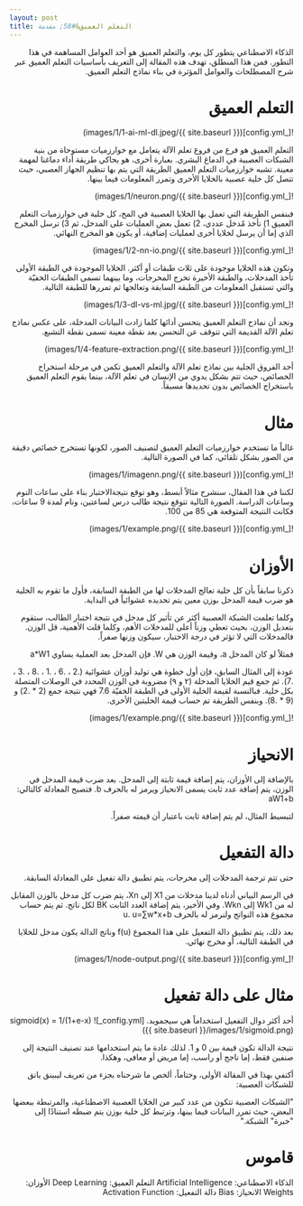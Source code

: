 ```yaml
---
layout: post
title: التعلم العميق&#58; مقدمة
---
```

<div dir=rtl markdown=1>

الذكاء الاصطناعي يتطور كل يوم، والتعلم العميق هو أحد العوامل المساهمة في هذا التطور. فمن هذا المنطلق، تهدف هذه المقالة إلى التعريف بأساسيات التعلم العميق عبر شرح  المصطلحات والعوامل المؤثرة في بناء نماذج التعلم العميق.

# التعلم العميق

![_config.yml]({{ site.baseurl }}/images/1/1-ai-ml-dl.jpeg)

التعلم العميق هو فرع من فروع تعلم الآلة يتعامل مع خوارزميات مستوحاة من بنية الشبكات العصبية في الدماغ البشري. بعبارة أخرى، هو يحاكي طريقة أداء دماغنا لمهمة معينة. تشبه خوارزميات التعلم العميق الطريقة التي يتم بها تنظيم الجهاز العصبي، حيث تتصل كل خلية عصبية بالخلايا الأخرى وتمرر المعلومات فيما بينها.

![_config.yml]({{ site.baseurl }}/images/1/neuron.png)

فبنفس الطريقة التي تعمل بها الخلايا العصبية في المخ، كل خلية في خوارزميات التعلم العميق 1) تأخذ مٌدخل عددي، 2) تعمل بعض العمليات على المدخل، ثم 3) ترسل المخرج الذي إما أن يرسل لخلايا أخرى لعمليات إضافية، أو يكون هو المخرج النهائي.

![_config.yml]({{ site.baseurl }}/images/1/2-nn-io.png)

وتكون هذه الخلايا موجودة على ثلاث طبقات أو أكثر. الخلايا الموجودة في الطبقة الأولى تأخذ المدخلات، والطبقة الأخيرة تخرج المخرجات، وما بينهما تسمى الطبقات الخفيّة والتي تستقبل المعلومات من الطبقة السابقة وتعالجها ثم تمررها للطبقة التالية.

![_config.yml]({{ site.baseurl }}/images/1/3-dl-vs-ml.jpg)

ونجد أن نماذج التعلم العميق يتحسن أدائها كلما زادت البيانات المدخلة، على عكس نماذج تعلم الآلة القديمة التي تتوقف عن التحسن بعد نقطة معينة تسمى نقطة التشبع.

![_config.yml]({{ site.baseurl }}/images/1/4-feature-extraction.png)

أحد الفروق الجلية بين نماذج تعلم الآلة والتعلم العميق تكمن في مرحلة استخراج الخصائص، حيث تتم بشكل يدوي من الإنسان في تعلم الآلة، بينما يقوم التعلم العميق باستخراج الخصائص بدون تحديدها مسبقاً.

# مثال
غالباً ما تستخدم خوارزميات التعلم العميق لتصنيف الصور، لكونها تستخرج خصائص دقيقة من الصور بشكل تلقائي، كما في الصورة التالية.

![_config.yml]({{ site.baseurl }}/images/1/imagenn.png)

لكننا في هذا المقال، سنشرح مثالاً أبسط، وهو توقع نتيجةالاختبار بناء على ساعات النوم وساعات الدراسة. الصورة التالية تتوقع نتيجة طالب درس لساعتين، ونام لمدة 9 ساعات، فكانت النتيجة المتوقعة هي 85 من 100.

![_config.yml]({{ site.baseurl }}/images/1/example.png)

# الأوزان
ذكرنا سابقاً بأن كل خلية تعالج المدخلات لها من الطبقة السابقة، فأول ما تقوم به الخلية هو ضرب قيمة المدخل بوزن معين يتم تحديده عشوائياً في البداية. 

وكلما تعلمت الشبكة العصبية أكثر عن تأثير كل مدخل في نتيجة اختبار الطالب، ستقوم بتعديل الوزن، بحيث تعطي وزناً أعلى للمدخلات الأهم، وكلما قلت الأهمية، قل الوزن. فالمدخلات التي لا تؤثر في درجة الاختبار، سيكون وزنها صفراً.

فمثلاً لو كان المدخل a، وقيمة الوزن هي W. فإن المدخل بعد العملية يساوي a*W1

عودة إلى المثال السابق، فإن أول خطوة هي توليد أوزان عشوائية (.2 ، .6 ، .1 ، .8 ، .3 ، .7).
ثم جمع قيم الخلايا المدخلة (٢ و ٩) مضروبة في الوزن المحدد في الوصلات المتصلة بكل خلية.
فبالنسبة لقيمة الخلية الأولى في الطبقة الخفيّة 7.6 فهي نتيجة جمع (2 * .2) و (9 * .8). وبنفس الطريقة تم حساب قيمة الخليتين الأخرى.

![_config.yml]({{ site.baseurl }}/images/1/example.png)

# الانحياز
بالإضافة إلى الأوزان، يتم إضافة قيمة ثابتة إلى المدخل.
بعد ضرب قيمة المدخل في الوزن، يتم إضافة عدد ثابت يسمى الانحياز ويرمز له بالحرف b. فتصبح المعادلة كالتالي:
aW1+b

لتبسيط المثال، لم يتم إضافة ثابت باعتبار أن قيمته صفراً.

# دالة التفعيل
حتى تتم ترجمة المدخلات إلى مخرجات، يتم تطبيق دالة تفعيل على المعادلة السابقة.

في الرسم البياني أدناه لدينا مدخلات من X1 إلى Xn، يتم ضرب كل مدخل بالوزن المقابل له من Wk1 إلى Wkn. وفي الأخير، يتم إضافة العدد الثابت BK لكل ناتج. ثم يتم حساب مجموع هذه النواتج ولنرمز له بالحرف u.
u=∑w*x+b  

بعد ذلك، يتم تطبيق دالة التفعيل على هذا المجموع f(u) وناتج الدالة يكون مدخل للخلايا في الطبقة التالية، أو مخرج نهائي.

![_config.yml]({{ site.baseurl }}/images/1/node-output.png)

# مثال على دالة تفعيل
أحد أكثر دوال التفعيل استخداماً هي سيجمويد. 
sigmoid(x) = 1/(1+e-x)
![_config.yml]({{ site.baseurl }}/images/1/sigmoid.png)

نتيجة الدالة تكون قيمة بين 0 و 1. لذلك عادة ما يتم استخدامها عند تصنيف النتيجة إلى صنفين فقط، إما ناجح أو راسب، إما مريض أو معافى، وهكذا.


أكتفي بهذا في المقالة الأولى، وختاماً، ألخص ما شرحناه بجزء من تعريف ليبينق يانق للشبكات العصبية:

"الشبكات العصبية تتكون من عدد كبير من الخلايا العصبية الاصطناعية، والمرتبطة ببعضها البعض، حيث تمرر البيانات فيما بينها، وترتبط كل خلية بوزن يتم ضبطه استنادًا إلى "خبرة" الشبكة."



# قاموس
الذكاء الاصطناعي: Artificial Intelligence
التعلم العميق: Deep Learning
الأوزان: Weights
الانحياز: Bias
دالة التفعيل: Activation Function
</div>
